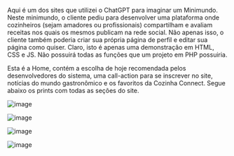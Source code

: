 Aqui é um dos sites que utilizei o ChatGPT para imaginar um Minimundo. 
Neste minimundo, o cliente pediu para desenvolver uma plataforma onde cozinheiros (sejam amadores ou profissionais) compartilham e avaliam receitas nos quais os mesmos publicam na rede social. 
Não apenas isso, o cliente também poderia criar sua própria página de perfil e editar sua página como quiser. Claro, isto é apenas uma demonstração em HTML, CSS e JS. Não possuirá todas as funções 
que um projeto em PHP possuiria. 

Esta é a Home, contém a escolha de hoje recomendada pelos desenvolvedores do sistema, uma call-action para se inscrever no site, notícias do mundo gastronômico e os favoritos da Cozinha Connect. Segue abaixo os prints com todas as seções do site.

![image](https://github.com/Yoichiroo/projeto-culinaria/assets/109477475/e15aa42a-6750-48c2-af53-d501e3929fc6)

![image](https://github.com/Yoichiroo/projeto-culinaria/assets/109477475/87aacfeb-afcc-476a-a1f0-a1bfb95d69c2)

![image](https://github.com/Yoichiroo/projeto-culinaria/assets/109477475/3f1294d4-c43c-4f6d-9906-80a09fa717a1)

![image](https://github.com/Yoichiroo/projeto-culinaria/assets/109477475/401afea3-2b2d-47f1-8b58-fea3fc9619d9)

